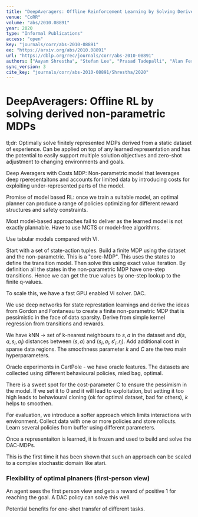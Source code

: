 ```yaml
---
title: "DeepAveragers: Offline Reinforcement Learning by Solving Derived Non-Parametric MDPs."
venue: "CoRR"
volume: "abs/2010.08891"
year: 2020
type: "Informal Publications"
access: "open"
key: "journals/corr/abs-2010-08891"
ee: "https://arxiv.org/abs/2010.08891"
url: "https://dblp.org/rec/journals/corr/abs-2010-08891"
authors: ["Aayam Shrestha", "Stefan Lee", "Prasad Tadepalli", "Alan Fern"]
sync_version: 3
cite_key: "journals/corr/abs-2010-08891/Shrestha/2020"
---
```

# DeepAveragers: Offline RL by solving derived non-parametric MDPs

tl;dr: Optimally solve finitely represented MDPs derived from a static dataset of experience. Can be applied on top of any learned representation and has the potential to easily support multiple solution objectives and zero-shot adjustment to changing environments and goals.

Deep Averagers with Costs MDP: Non-parametric model that leverages deep rperesentaitons and accounts for limited data by introducing costs for exploiting under-represented parts of the model.

Promise of model based RL: once we train a suitable model, an optimal planner can produce a range of policies optimizing for different reward structures and safety constraints.

Most model-based approaches fail to deliver as the learned model is not exactly plannable. Have to use MCTS or model-free algorithms.

Use tabular models compared with VI.

Start with a set of state-action tuples. Build a finite MDP using the dataset and the non-parametric. This is a "core-MDP". This uses the states to define the transition model. Then solve this using exact value iteration. By definition all the states in the non-parametric MDP have one-step transitions.  Hence we can get the true values by one-step lookup to the finite q-values.

To scale this, we have a fast GPU enabled VI solver. DAC.

We use deep networks for state represtation learnings and derive the ideas from Gordon and Fontaneau to create a finite non-parametric MDP that is pessimistic in the face of data sparsity. Derive from simple kernel regression from transitions and rewards.

We have kNN -> set of k-nearest neighbours to $s, a$ in the dataset and $d(s, a, s_i, a_i)$ distances between $(s, a)$ and $(s_i, a_i, s'_i, r_i)$. Add additional cost in sparse data regions. The smoothness parameter $k$ and $C$ are the two main hyperparameters.

Oracle experiments in CartPole - we have oracle features. The datasets are collected using different behavioural policies, mied bag, optimal.

There is a sweet spot for the cost-parameter C to ensure the pessimism in the model. If we set it to 0 and it will lead to exploitation, but setting it too high leads to behavioural cloning (ok for optimal dataset, bad for others), $k$ helps to smoothen.

For evaluation, we introduce a softer approach which limits interactions with environment. Collect data with one or more policies and store rollouts. Learn several policies from buffer using different parameters.

Once a representaiton is learned, it is frozen and used to build and solve the DAC-MDPs.

This is the first time it has been shown that such an approach can be scaled to a complex stochastic domain like atari.

### Flexibility of optimal plnaners (first-person view)

An agent sees the first person view and gets a reward of positive 1 for reaching the goal. A DAC policy can solve this well.

Potential benefits for one-shot transfer of different tasks.